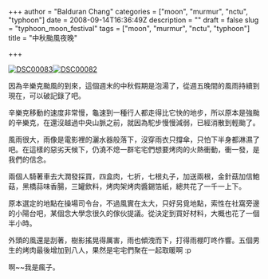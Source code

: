 +++
author = "Balduran Chang"
categories = ["moon", "murmur", "nctu", "typhoon"]
date = 2008-09-14T16:36:49Z
description = ""
draft = false
slug = "typhoon_moon_festival"
tags = ["moon", "murmur", "nctu", "typhoon"]
title = "中秋颱風夜晚"

+++


[![DSC00083](http://balduran.twbbs.org/wp-content/uploads/2008/09/dsc00083-thumb.jpg)![DSC00082](http://balduran.twbbs.org/wp-content/uploads/2008/09/dsc00082-thumb.jpg)](http://balduran.twbbs.org/wp-content/uploads/2008/09/dsc00083.jpg)

因為辛樂克颱風的到來，這個週末的中秋假期是泡湯了，從週五晚間的風雨持續到現在，可以破記錄了吧。

辛樂克移動的速度非常慢，龜速到一種行人都走得比它快的地步，所以原本是強颱的辛樂克，在還沒越過中央山脈之前，就因為駝步慢慢減弱，已經消散到輕颱了。

風雨很大，雨像是電影裡的灑水器般落下，沒穿雨衣只撐傘，只怕下半身都淋濕了吧。在這樣的惡劣天候下，仍澆不熄一群宅宅們想要烤肉的火熱衝動，衝一發，是我們的信念。

兩個人騎著車去大潤發採買，四盒肉，七折，七根丸子，加送兩根，金針菇加信鮑菇，黑橋蒜味香腸，三罐飲料，烤肉架烤肉醬錫箔紙，總共花了一千一上下。

原本選定的地點在操場司令台，不過風實在太大，只好另覓地點，索性在社窩旁邊的小陽台吧，某個念大學念很久的傢伙提議。從決定到買好材料，大概也花了一個半小時。

外頭的風還是刮著，樹影搖晃得厲害，雨也傾洩而下，打得雨棚叮咚作響。五個男生的烤肉最後增加到八人，果然是宅宅們聚在一起取暖啊 :p

啊~~我是瘋子。

